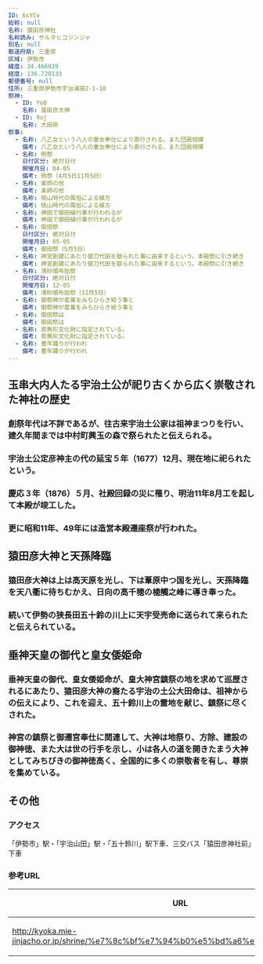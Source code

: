 ```yaml
---
ID: 6sYCv
総称: null
名称: 猿田彦神社
名称読み: サルタヒコジンジャ
別名: null
都道府県: 三重県
区域: 伊勢市
緯度: 34.466939
経度: 136.720133
郵便番号: null
住所: 三重県伊勢市宇治浦田2-1-10
祭神:
  - ID: YoO
    名称: 猿田彦大神
  - ID: 9uj
    名称: 大田命
祭事:
  - 名称: 八乙女という八人の童女奉仕により斎行される。また団扇相撲
    備考: 八乙女という八人の童女奉仕により斎行される。また団扇相撲
  - 名称: 例祭
    日付区分: 絶対日付
    開催月日: 04-05
    備考: 例祭（4月5日11月5日）
  - 名称: 楽師の他
    備考: 楽師の他
  - 名称: 桃山時代の風俗による植方
    備考: 桃山時代の風俗による植方
  - 名称: 神田で御田植行事が行われるが
    備考: 神田で御田植行事が行われるが
  - 名称: 御田祭
    日付区分: 絶対日付
    開催月日: 05-05
    備考: 御田祭（5月5日）
  - 名称: 神宮創建にあたり御刀代田を献られた事に由来するという。本殿祭に引き続き
    備考: 神宮創建にあたり御刀代田を献られた事に由来するという。本殿祭に引き続き
  - 名称: 清砂頒布始祭
    日付区分: 絶対日付
    開催月日: 12-05
    備考: 清砂頒布始祭（12月5日）
  - 名称: 御祭神が産業をみちひらき給う事と
    備考: 御祭神が産業をみちひらき給う事と
  - 名称: 御田祭は
    備考: 御田祭は
  - 名称: 県無形文化財に指定されている。
    備考: 県無形文化財に指定されている。
  - 名称: 豊年踊りが行われ
    備考: 豊年踊りが行われ
---
```


## 玉串大内人たる宇治土公が祀り古くから広く崇敬された神社の歴史

### 創祭年代は不詳であるが、往古来宇治土公家は祖神まつりを行い、建久年間までは中村町興玉の森で祭られたと伝えられる。

### 宇治土公定彦神主の代の延宝５年（1677）12月、現在地に祀られたという。

### 慶応３年（1876）５月、社殿回録の災に罹り、明治11年8月工を起して本殿が竣工した。

### 更に昭和11年、49年には造営本殿遷座祭が行われた。

## 猿田彦大神と天孫降臨

### 猿田彦大神は上は高天原を光し、下は葦原中つ国を光し、天孫降臨を天八衢に待ちむかえ、日向の高千穂の槵觸之峰に導き奉った。

### 続いて伊勢の狭長田五十鈴の川上に天宇受売命に送られて来られたと伝えられている。

## 垂神天皇の御代と皇女倭姫命

### 垂神天皇の御代、皇女倭姫命が、皇大神宮鎮祭の地を求めて巡歴されるにあたり、猿田彦大神の裔たる宇治の土公大田命は、祖神からの伝えにより、これを迎え、五十鈴川上の霊地を献じ、鎮祭に尽くされた。

### 神宮の鎮祭と御遷宮奉仕に関連して、大神は地祭り、方除、建設の御神徳、また大は世の行手を示し、小は各人の道を開きたまう大神としてみちびきの御神徳高く、全国的に多くの崇敬者を有し、尊崇を集めている。

## その他

### アクセス

「伊勢市」駅・「宇治山田」駅・「五十鈴川」駅下車、三交バス「猿田彦神社前」下車

### 参考URL

| URL                                                                                   | 説明   |
| ------------------------------------------------------------------------------------- | ------ |
| http://kyoka.mie-jinjacho.or.jp/shrine/%e7%8c%bf%e7%94%b0%e5%bd%a6%e7%a5%9e%e7%a4%be/ | 神社庁 |
